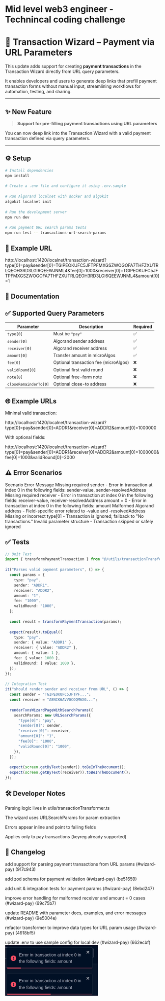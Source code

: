 # Mid level web3 engineer - Technincal coding challenge

# 💸 Transaction Wizard – Payment via URL Parameters

This update adds support for creating **payment transactions** in the Transaction Wizard directly from URL query parameters.

It enables developers and users to generate deep links that prefill payment transaction forms without manual input, streamlining workflows for automation, testing, and sharing.

---

## ✨ New Feature

> **Support for pre-filling payment transactions using URL parameters**

You can now deep link into the Transaction Wizard with a valid payment transaction defined via query parameters.

---

## ⚙️ Setup

```bash
# Install dependencies
npm install

# Create a .env file and configure it using .env.sample

# Run Algorand localnet with docker and algokit
algokit localnet init

# Run the development server
npm run dev

# Run payment URL search params tests
npm run test -- transactions-url-search-params
```

## 🔗 Example URL

http://localhost:1420/localnet/transaction-wizard?type[0]=pay&sender[0]=TGIPEOKUFC5JFTPFMXGSZWOGOFA7THFZXUTRLQEOH3RD3LGI6QEEWJNML4&fee[0]=1000&receiver[0]=TGIPEOKUFC5JFTPFMXGSZWOGOFA7THFZXUTRLQEOH3RD3LGI6QEEWJNML4&amount[0]=1

## 📘 Documentation

## ✅ Supported Query Parameters

| Parameter             | Description                           | Required |
| --------------------- | ------------------------------------- | -------- |
| `type[0]`             | Must be `"pay"`                       | ✅       |
| `sender[0]`           | Algorand sender address               | ✅       |
| `receiver[0]`         | Algorand receiver address             | ✅       |
| `amount[0]`           | Transfer amount in microAlgos         | ✅       |
| `fee[0]`              | Optional transaction fee (microAlgos) | ❌       |
| `validRound[0]`       | Optional first valid round            | ❌       |
| `note[0]`             | Optional free-form note               | ❌       |
| `closeRemainderTo[0]` | Optional close-to address             | ❌       |

## 🌐 Example URLs

Minimal valid transaction:

http://localhost:1420/localnet/transaction-wizard?type[0]=pay&sender[0]=ADDR1&receiver[0]=ADDR2&amount[0]=1000000

With optional fields:

http://localhost:1420/localnet/transaction-wizard?type[0]=pay&sender[0]=ADDR1&receiver[0]=ADDR2&amount[0]=1000000&fee[0]=1000&validRound[0]=2000

## ⚠️ Error Scenarios

Scenario Error Message
Missing required sender - Error in transaction at index 0 in the following fields: sender-value, sender-resolvedAddress
Missing required receiver - Error in transaction at index 0 in the following fields: receiver-value, receiver-resolvedAddress
amount = 0 - Error in transaction at index 0 in the following fields: amount
Malformed Algorand address - Field-specific error related to -value and -resolvedAddress
Missing or incorrect type[0] - Transaction is ignored; fallback to "No transactions."
Invalid parameter structure - Transaction skipped or safely ignored

## ✅ Tests

```ts
// Unit Test
import { transformPaymentTransaction } from "@/utils/transactionTransformer";

it("Parses valid payment parameters", () => {
  const params = {
    type: "pay",
    sender: "ADDR1",
    receiver: "ADDR2",
    amount: "1",
    fee: "1000",
    validRound: "1000",
  };

  const result = transformPaymentTransaction(params);

  expect(result).toEqual({
    type: "pay",
    sender: { value: "ADDR1" },
    receiver: { value: "ADDR2" },
    amount: { value: 1 },
    fee: { value: 1000 },
    validRound: { value: 1000 },
  });
});

// Integration Test
it("should render sender and receiver from URL", () => {
  const sender = "TGIPEOKUFC5JFTPF...";
  const receiver = "AENCK6AVVGCOQM6XG...";

  renderTxnsWizardPageWithSearchParams({
    searchParams: new URLSearchParams({
      "type[0]": "pay",
      "sender[0]": sender,
      "receiver[0]": receiver,
      "amount[0]": "1",
      "fee[0]": "1000",
      "validRound[0]": "1000",
    }),
  });

  expect(screen.getByText(sender)).toBeInTheDocument();
  expect(screen.getByText(receiver)).toBeInTheDocument();
});
```

## 🛠 Developer Notes

Parsing logic lives in utils/transactionTransformer.ts

The wizard uses URLSearchParams for param extraction

Errors appear inline and point to failing fields

Applies only to pay transactions (keyreg already supported)

## 📝 Changelog

add support for parsing payment transactions from URL params (#wizard-pay) (917c943)

add zod schema for payment validation (#wizard-pay) (be51659)

add unit & integration tests for payment params (#wizard-pay) (8ebd247)

improve error handling for malformed receiver and amount = 0 cases (#wizard-pay) (69c75b7)

update README with parameter docs, examples, and error messages (#wizard-pay) (9e5004e)

refactor transformer to improve data types for URL param usage (#wizard-pay) (4918bf5)

update .env to use sample config for local dev (#wizard-pay) (662ecbf)
![alt text](image.png)
